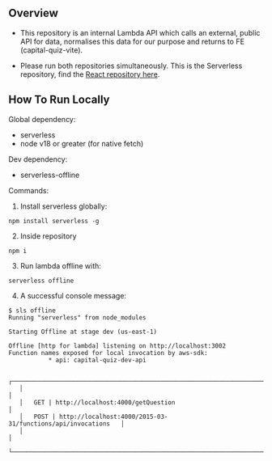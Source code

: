 ## Overview

- This repository is an internal Lambda API which calls an external, public API for data, normalises this data for our purpose and returns to FE (capital-quiz-vite).

- Please run both repositories simultaneously. This is the Serverless repository, find the [React repository here](https://github.com/johnson-singh-software/capital-quiz-react).

## How To Run Locally

Global dependency:

- serverless
- node v18 or greater (for native fetch)

Dev dependency:

- serverless-offline

Commands:

1. Install serverless globally:

```
npm install serverless -g
```

2. Inside repository

```
npm i
```

3. Run lambda offline with:

```
serverless offline
```

4. A successful console message:

```
$ sls offline
Running "serverless" from node_modules

Starting Offline at stage dev (us-east-1)

Offline [http for lambda] listening on http://localhost:3002
Function names exposed for local invocation by aws-sdk:
           * api: capital-quiz-dev-api

   ┌───────────────────────────────────────────────────────────────────────┐
   │                                                                       │
   │   GET | http://localhost:4000/getQuestion                             │
   │   POST | http://localhost:4000/2015-03-31/functions/api/invocations   │
   │                                                                       │
   └───────────────────────────────────────────────────────────────────────┘
```
